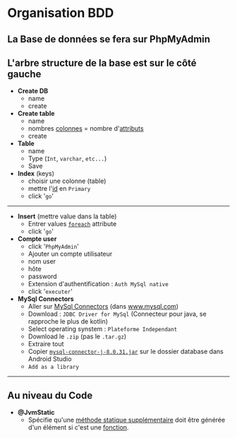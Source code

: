 # Organisation BDD

## La Base de données se fera sur __PhpMyAdmin__  

## L'arbre structure de la base est sur le __côté gauche__ 

* __Create DB__  
    - name
    - create  
* __Create table__  
    - name
    - nombres <u>colonnes</u> = nombre d'<u>attributs</u>
    - create  
* __Table__  
    - name
    - Type (`Int`, `varchar`, `etc...`)
    - Save  
* __Index__ (keys)  
    - choisir une colonne (table)  
    - mettre l'<u>id</u> en `Primary`  
    - click '`go`'  

---


* __Insert__ (mettre value dans la table)  
    - Entrer values <u>`foreach`</u> attribute  
    - click '`go`'  
* __Compte user__
    - click '`PhpMyAdmin`'  
    - Ajouter un compte utilisateur  
    - nom user
    - hôte  
    - password
    - Extension d'authentification : `Auth MySql native`
    - click '`executer`'
* __MySql Connectors__
    - Aller sur <u>MySql Connectors</u> (dans www.mysql.com)
    - Download : `JDBC Driver for MySql`
    (Connecteur pour java, se rapproche le plus de kotlin)  
    - Select operating synstem : `Plateforme Independant`  
    - Download le `.zip` (pas le `.tar.gz`)
    - Extraire tout
    - Copier <u>`mysql-connector-j-8.0.31.jar`</u> sur le dossier
    database dans Android Studio
    - `Add as a library`
---
## Au niveau du Code

* __@JvmStatic__
    - Spécifie qu'une <u>méthode statique supplémentaire</u> doit être générée d'un élément si c'est une <u>fonction</u>.